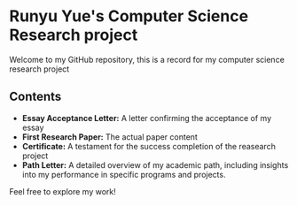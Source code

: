 # Runyu Yue's Computer Science Research project

Welcome to my GitHub repository, this is a record for my computer science research project

## Contents
- **Essay Acceptance Letter:** A letter confirming the acceptance of my essay
- **First Research Paper:** The actual paper content
- **Certificate:** A testament for the success completion of the reasearch project
- **Path Letter:** A detailed overview of my academic path, including insights into my performance in specific programs and projects.


Feel free to explore my work!
